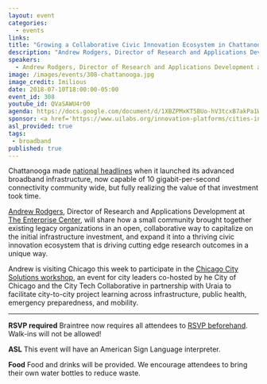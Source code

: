```yaml
---
layout: event
categories: 
  - events
links:
title: "Growing a Collaborative Civic Innovation Ecosystem in Chattanooga"
description: "Andrew Rodgers, Director of Research and Applications Development at The Enterprise Center in Chattanooga TN, will share how a small community brought together existing legacy organizations in an open, collaborative way to capitalize on the initial infrastructure investment, and expand it into a thriving civic innovation ecosystem that is driving cutting edge research outcomes in a unique way."
speakers:
  - Andrew Rodgers, Director of Research and Applications Development at The Enterprise Center
image: /images/events/308-chattanooga.jpg
image_credit: Imilious
date: 2018-07-10T18:00:00-05:00
event_id: 308
youtube_id: QVaSAWU4rO0
agenda: https://docs.google.com/document/d/1XBZPMxKT5BUo-hV3tcxB7akPa1WnXuwg_kPG8csJiOI/edit#
sponsor: <a href='https://www.uilabs.org/innovation-platforms/cities-infrastructure/'>City Tech Collaborative</a>
asl_provided: true
tags:
 - broadband
published: true
---
```


Chattanooga made [national headlines](https://www.theguardian.com/world/2014/aug/30/chattanooga-gig-high-speed-internet-tech-boom) when it launched its advanced broadband infrastructure, now capable of 10 gigabit-per-second connectivity community wide, but fully realizing the value of that investment took time. 

[Andrew Rodgers](https://www.linkedin.com/in/acedrew/), Director of Research and Applications Development at [The Enterprise Center](https://www.theenterprisectr.org/), will share how a small community brought together existing legacy organizations in an open, collaborative way to capitalize on the initial infrastructure investment, and expand it into a thriving civic innovation ecosystem that is driving cutting edge research outcomes in a unique way.

Andrew is visiting Chicago this week to participate in the [Chicago City Solutions workshop](http://www.uraia.org/en/activities/city-solutions/chicago-2018/), an event for city leaders co-hosted by he City of Chicago and the City Tech Collaborative in partnership with Uraia to facilitate city-to-city project learning across infrastructure, public health, emergency preparedness, and mobility.

---

**RSVP required** Braintree now requires all attendees to [RSVP beforehand](https://www.eventbrite.com/e/chi-hack-night-registration-41703945624). Walk-ins will not be allowed!

**ASL** This event will have an American Sign Language interpreter.

**Food** Food and drinks will be provided. We encourage attendees to bring their own water bottles to reduce waste.